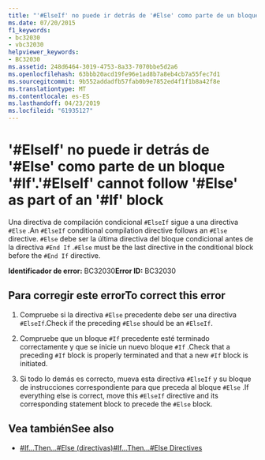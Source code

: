 ```yaml
---
title: "'#ElseIf' no puede ir detrás de '#Else' como parte de un bloque '#If'."
ms.date: 07/20/2015
f1_keywords:
- bc32030
- vbc32030
helpviewer_keywords:
- BC32030
ms.assetid: 248d6464-3019-4753-8a33-7070bbe5d2a6
ms.openlocfilehash: 63bbb20acd19fe96e1ad8b7a8eb4cb7a55fec7d1
ms.sourcegitcommit: 9b552addadfb57fab0b9e7852ed4f1f1b8a42f8e
ms.translationtype: MT
ms.contentlocale: es-ES
ms.lasthandoff: 04/23/2019
ms.locfileid: "61935127"
---
```

# <a name="elseif-cannot-follow-else-as-part-of-an-if-block"></a><span data-ttu-id="0b124-102">'#ElseIf' no puede ir detrás de '#Else' como parte de un bloque '#If'.</span><span class="sxs-lookup"><span data-stu-id="0b124-102">'#ElseIf' cannot follow '#Else' as part of an '#If' block</span></span>
<span data-ttu-id="0b124-103">Una directiva de compilación condicional `#ElseIf` sigue a una directiva `#Else` .</span><span class="sxs-lookup"><span data-stu-id="0b124-103">An `#ElseIf` conditional compilation directive follows an `#Else` directive.</span></span> <span data-ttu-id="0b124-104">`#Else` debe ser la última directiva del bloque condicional antes de la directiva `#End If` .</span><span class="sxs-lookup"><span data-stu-id="0b124-104">`#Else` must be the last directive in the conditional block before the `#End If` directive.</span></span>  
  
 <span data-ttu-id="0b124-105">**Identificador de error:** BC32030</span><span class="sxs-lookup"><span data-stu-id="0b124-105">**Error ID:** BC32030</span></span>  
  
## <a name="to-correct-this-error"></a><span data-ttu-id="0b124-106">Para corregir este error</span><span class="sxs-lookup"><span data-stu-id="0b124-106">To correct this error</span></span>  
  
1. <span data-ttu-id="0b124-107">Compruebe si la directiva `#Else` precedente debe ser una directiva `#ElseIf`.</span><span class="sxs-lookup"><span data-stu-id="0b124-107">Check if the preceding `#Else` should be an `#ElseIf`.</span></span>  
  
2. <span data-ttu-id="0b124-108">Compruebe que un bloque `#If` precedente esté terminado correctamente y que se inicie un nuevo bloque `#If` .</span><span class="sxs-lookup"><span data-stu-id="0b124-108">Check that a preceding `#If` block is properly terminated and that a new `#If` block is initiated.</span></span>  
  
3. <span data-ttu-id="0b124-109">Si todo lo demás es correcto, mueva esta directiva `#ElseIf` y su bloque de instrucciones correspondiente para que preceda al bloque `#Else` .</span><span class="sxs-lookup"><span data-stu-id="0b124-109">If everything else is correct, move this `#ElseIf` directive and its corresponding statement block to precede the `#Else` block.</span></span>  
  
## <a name="see-also"></a><span data-ttu-id="0b124-110">Vea también</span><span class="sxs-lookup"><span data-stu-id="0b124-110">See also</span></span>

- [<span data-ttu-id="0b124-111">#If...Then...#Else (directivas)</span><span class="sxs-lookup"><span data-stu-id="0b124-111">#If...Then...#Else Directives</span></span>](../../visual-basic/language-reference/directives/if-then-else-directives.md)
